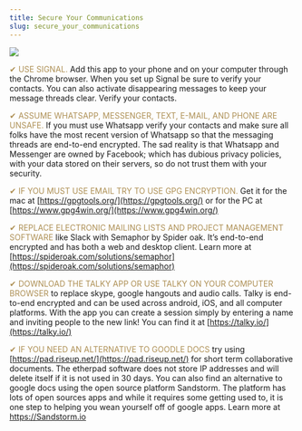 ```yaml
---
title: Secure Your Communications
slug: secure_your_communications
---
```


![](/images/coverchap_8.jpg)




<span class="leadtip" style="color:#ae9055">✔ USE SIGNAL.</span> Add this app to your phone and on your computer through the Chrome browser. When you set up Signal be sure to verify your contacts. You can also activate disappearing messages to keep your message threads clear. Verify your contacts.

<span class="leadtip" style="color:#ae9055">✔ ASSUME WHATSAPP, MESSENGER, TEXT, E-MAIL, AND PHONE ARE UNSAFE.</span> If you must use Whatsapp verify your contacts and make sure all folks have the most recent version of Whatsapp so that the messaging threads are end-to-end encrypted. The sad reality is that Whatsapp and Messenger are owned by Facebook; which has dubious privacy policies, with your data stored on their servers, so do not trust them with your security. 

<span class="leadtip" style="color:#ae9055">✔ IF YOU MUST USE EMAIL TRY TO USE GPG ENCRYPTION.</span> Get it for the mac at [https://gpgtools.org/](https://gpgtools.org/) or for the PC at [https://www.gpg4win.org/](https://www.gpg4win.org/)

<span class="leadtip" style="color:#ae9055">✔ REPLACE ELECTRONIC MAILING LISTS AND PROJECT MANAGEMENT SOFTWARE</span> like Slack with Semaphor by Spider oak. It’s end-to-end encrypted and has both a web and desktop client. Learn more at [https://spideroak.com/solutions/semaphor](https://spideroak.com/solutions/semaphor)



<span class="leadtip" style="color:#ae9055">✔ DOWNLOAD THE TALKY APP OR USE TALKY ON YOUR COMPUTER BROWSER</span> to replace skype, google hangouts and audio calls. Talky is end-to-end encrypted and can be used across android, iOS, and all computer platforms. With the app you can create a session simply by entering a name and inviting people to the new link! You can find it at [https://talky.io/](https://talky.io/)

<span class="leadtip" style="color:#ae9055">✔ IF YOU NEED AN ALTERNATIVE TO GOODLE DOCS</span> try using [https://pad.riseup.net/](https://pad.riseup.net/) for short term collaborative documents. The etherpad software does not store IP addresses and will delete itself if it is not used in 30 days. You can also find an alternative to google docs using the open source platform Sandstorm. The platform has lots of open sources apps and while it requires some getting used to, it is one step to helping you wean yourself off of google apps. Learn more at https://Sandstorm.io
